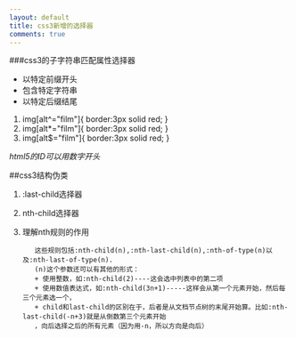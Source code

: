 ```yaml
---
layout: default
title: css3新增的选择器
comments: true
---
```


###css3的子字符串匹配属性选择器

+ 以特定前缀开头
+ 包含特定字符串
+ 以特定后缀结尾

1. img[alt^="film"]{
     border:3px solid red;
    }
2. img[alt*="film"]{
     border:3px solid red;
    }
3. img[alt$="film"]{
     border:3px solid red;
    }
    
*html5的ID可以用数字开头* 

##css3结构伪类
1. :last-child选择器
2. nth-child选择器
3. 理解nth规则的作用
          
          这些规则包括:nth-child(n),:nth-last-child(n),:nth-of-type(n)以及:nth-last-of-type(n).
          (n)这个参数还可以有其他的形式：
          + 使用整数，如:nth-child(2)----这会选中列表中的第二项
          + 使用数值表达式，如:nth-child(3n+1)-----这样会从第一个元素开始，然后每三个元素选一个，
          + child和last-child的区别在于，后者是从文档节点树的末尾开始算。比如:nth-last-child(-n+3)就是从倒数第三个元素开始
          ，向后选择之后的所有元素（因为用-n，所以方向是向后）
    
    
    
    
    
    


